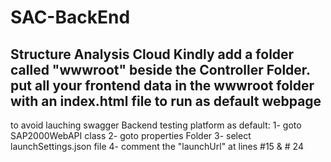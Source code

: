 # SAC-BackEnd
Structure Analysis Cloud
Kindly add a folder called "wwwroot" beside the Controller Folder.
put all your frontend data in the wwwroot folder with an index.html file to run as default webpage
---------------------------------------------------------------------------------------------------------
to avoid lauching swagger Backend testing platform as default:
1- goto SAP2000WebAPI class
2- goto properties Folder
3- select launchSettings.json file
4- comment the "launchUrl" at lines #15 & # 24

